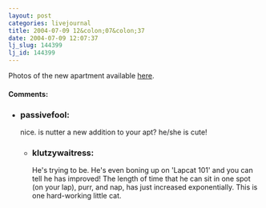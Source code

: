 ```yaml
---
layout: post
categories: livejournal
title: 2004-07-09 12&colon;07&colon;37
date: 2004-07-09 12:07:37
lj_slug: 144399
lj_id: 144399
---
```

Photos of the new apartment available [here](http://f2.pg.photos.yahoo.com/ph/retrev/album?.dir=/41f6).


<div id="comments"><h4>Comments:</h4><div class="lj-comments"><ul>
<li><h3>passivefool: </h3>
<a id="comment-234"></a>
<p>nice.  is nutter a new addition to your apt?  he/she is cute!</p>
<ul>
<li><h3>klutzywaitress: </h3>
<a id="comment-235"></a>
<p>He's trying to be. He's even boning up on 'Lapcat 101' and you can tell he has improved! The length of time that he can sit in one spot (on your lap), purr, and nap, has just increased exponentially. This is one hard-working little cat.</p>
</li>
</ul>
</li>
</ul></div></div>
